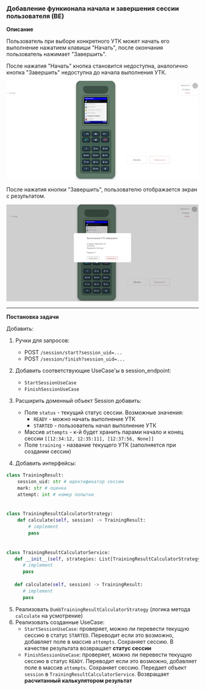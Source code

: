 ### Добавление функионала начала и завершения сессии пользователя (BE)

**Описание**

Пользователь при выборе конкретного УТК может начать его выполнение нажатием клавиши "Начать", после окончания пользователь нажимает "Завершить". 

После нажатия "Начать" кнопка становится недоступна, аналогично кнопка "Завершить" недоступна до начала выполнения УТК.

![img.png](img.png)

После нажатия кнопки "Завершить", пользователю отображается экран с результатом.

![img_1.png](img_1.png)

---

**Постановка задачи**

Добавить:
1. Ручки для запросов:

   - POST `/session/start?session_uid=...`
   - POST `/session/finish?session_uid=...`
2. Добавить соответствующие UseCase'ы в session_endpoint:

   - `StartSessionUseCase`
   - `FinishSessionUseCase`
   
3. Расширить доменный объект Session добавить:
   - Поле `status` - текущий статус сессии. Возможные значения:
     - `READY` - можно начать выполнение УТК
     - `STARTED` - пользователь начал выполнение УТК
   - Массив `attempts` - к-й будет хранить парами начало и конец сессии `[[12:34:12, 12:35:11], [12:37:56, None]]`
   - Поле `training` - название текущего УТК (заполняется при создании сессии)
4. Добавить интерфейсы:
```python
class TrainingResult:
    session_uid: str # идентификатор сессии
    mark: str # оценка
    attempt: int # номер попытки
    
    
class TrainingResultCalculatorStrategy:
    def calculate(self, session) -> TrainingResult:
        # implement
        pass

    
class TrainingResultCalculatorService:
   def __init__(self, strategies: List[TrainingResultCalculatorStrategy]):
      # implement
      pass
   
   def calculate(self, session) -> TrainingResult:
      # implement
      pass

```
5. Реализовать `DumbTrainingResultCalculatorStrategy` (логика метода `calculate` на усмотрение)
4. Реализовать созданные UseCase:
   - `StartSessionUseCase`: проверяет, можно ли перевести текущую сессию в статус `STARTED`. Переводит если это возможно, добавляет поле в массив `attempts`. Сохраняет сессию. В качестве результата возвращает **статус сессии**
   - `FinishSessionUseCase`: проверяет, можно ли перевести текущую сессию в статус `READY`. Переводит если это возможно, добавляет поле в массив `attempts`. Сохраняет сессию. Передает объект `session` в  `TrainingResultCalculatorService`. Возвращает **расчитанный калькулятором результат**